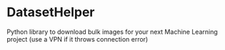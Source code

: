 # DatasetHelper
Python library to download bulk images for your next Machine Learning project
(use a VPN if it throws connection error)
